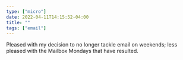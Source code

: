 ```yaml
---
type: ["micro"]
date: 2022-04-11T14:15:52-04:00
title: ""
tags: ["email"]
---
```

Pleased with my decision to no longer tackle email on weekends; less pleased with the Mailbox Mondays that have resulted.
